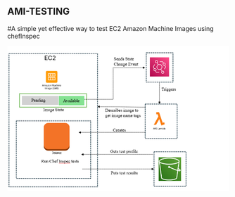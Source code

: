 ## AMI-TESTING
#A simple yet effective way to test EC2 Amazon Machine Images using chefInspec


![My animated logo](https://github.com/WendyNkosi/AMI-TESTING/blob/main/Screenshot%202025-01-05%20083259.png)
